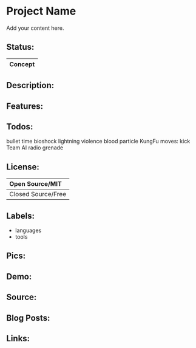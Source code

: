 # Project Name #

Add your content here.


## Status: ##

|Concept|
|:------|

## Description: ##

## Features: ##

## Todos: ##
bullet time
bioshock lightning
violence blood particle
KungFu moves: kick
Team AI
radio
grenade
## License: ##

|Open Source/MIT|
|:--------------|
|Closed Source/Free|

## Labels: ##
  * languages
  * tools
## Pics: ##

## Demo: ##

## Source: ##

## Blog Posts: ##

## Links: ##